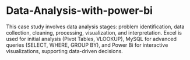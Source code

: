 # Data-Analysis-with-power-bi
This case study involves data analysis stages: problem identification, data collection, cleaning, processing, visualization, and interpretation. Excel is used for initial analysis (Pivot Tables, VLOOKUP), MySQL for advanced queries (SELECT, WHERE, GROUP BY), and Power Bi for interactive visualizations, supporting data-driven decisions.
